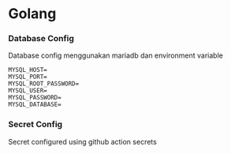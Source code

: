 # Golang
### Database Config
Database config menggunakan mariadb dan environment variable
```
MYSQL_HOST=
MYSQL_PORT=
MYSQL_ROOT_PASSWORD=
MYSQL_USER=
MYSQL_PASSWORD=
MYSQL_DATABASE=
```
### Secret Config
Secret configured using github action secrets